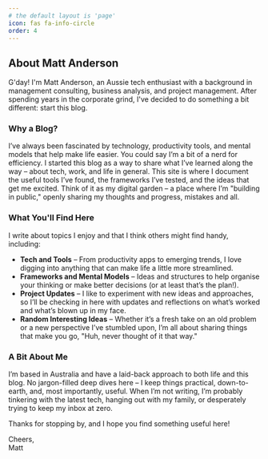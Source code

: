 ```yaml
---
# the default layout is 'page'
icon: fas fa-info-circle
order: 4
---
```


## About Matt Anderson

G'day! I'm Matt Anderson, an Aussie tech enthusiast with a background in management consulting, business analysis, and project management. After spending years in the corporate grind, I've decided to do something a bit different: start this blog.

### Why a Blog?

I’ve always been fascinated by technology, productivity tools, and mental models that help make life easier. You could say I’m a bit of a nerd for efficiency. I started this blog as a way to share what I’ve learned along the way – about tech, work, and life in general. This site is where I document the useful tools I’ve found, the frameworks I’ve tested, and the ideas that get me excited. Think of it as my digital garden – a place where I’m "building in public," openly sharing my thoughts and progress, mistakes and all.

### What You'll Find Here

I write about topics I enjoy and that I think others might find handy, including:

- **Tech and Tools** – From productivity apps to emerging trends, I love digging into anything that can make life a little more streamlined.
- **Frameworks and Mental Models** – Ideas and structures to help organise your thinking or make better decisions (or at least that’s the plan!).
- **Project Updates** – I like to experiment with new ideas and approaches, so I’ll be checking in here with updates and reflections on what’s worked and what’s blown up in my face.
- **Random Interesting Ideas** – Whether it’s a fresh take on an old problem or a new perspective I’ve stumbled upon, I’m all about sharing things that make you go, "Huh, never thought of it that way."

### A Bit About Me

I’m based in Australia and have a laid-back approach to both life and this blog. No jargon-filled deep dives here – I keep things practical, down-to-earth, and, most importantly, useful. When I’m not writing, I’m probably tinkering with the latest tech, hanging out with my family, or desperately trying to keep my inbox at zero.

Thanks for stopping by, and I hope you find something useful here!

Cheers,  
Matt